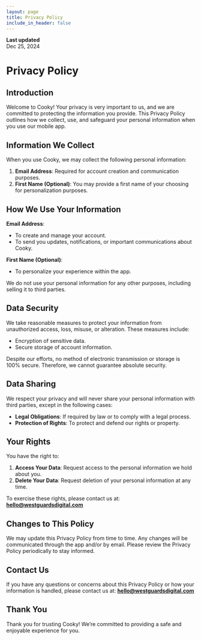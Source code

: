 ```yaml
---
layout: page
title: Privacy Policy
include_in_header: false
---
```


**Last updated**  
Dec 25, 2024

# Privacy Policy

## Introduction
Welcome to Cooky! Your privacy is very important to us, and we are committed to protecting the information you provide. This Privacy Policy outlines how we collect, use, and safeguard your personal information when you use our mobile app.

## Information We Collect
When you use Cooky, we may collect the following personal information:

1. **Email Address**: Required for account creation and communication purposes.
2. **First Name (Optional)**: You may provide a first name of your choosing for personalization purposes.

## How We Use Your Information
**Email Address**:
- To create and manage your account.
- To send you updates, notifications, or important communications about Cooky.

**First Name (Optional)**:
- To personalize your experience within the app.

We do not use your personal information for any other purposes, including selling it to third parties.

## Data Security
We take reasonable measures to protect your information from unauthorized access, loss, misuse, or alteration. These measures include:
- Encryption of sensitive data.
- Secure storage of account information.

Despite our efforts, no method of electronic transmission or storage is 100% secure. Therefore, we cannot guarantee absolute security.

## Data Sharing
We respect your privacy and will never share your personal information with third parties, except in the following cases:
- **Legal Obligations**: If required by law or to comply with a legal process.
- **Protection of Rights**: To protect and defend our rights or property.

## Your Rights
You have the right to:
1. **Access Your Data**: Request access to the personal information we hold about you.
2. **Delete Your Data**: Request deletion of your personal information at any time.

To exercise these rights, please contact us at:
**hello@westguardsdigital.com**

## Changes to This Policy
We may update this Privacy Policy from time to time. Any changes will be communicated through the app and/or by email. Please review the Privacy Policy periodically to stay informed.

## Contact Us
If you have any questions or concerns about this Privacy Policy or how your information is handled, please contact us at:
**hello@westguardsdigital.com**

## Thank You
Thank you for trusting Cooky! We’re committed to providing a safe and enjoyable experience for you.